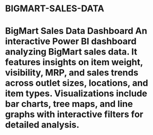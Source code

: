 # BIGMART-SALES-DATA
# BigMart Sales Data Dashboard  An interactive Power BI dashboard analyzing BigMart sales data. It features insights on item weight, visibility, MRP, and sales trends across outlet sizes, locations, and item types. Visualizations include bar charts, tree maps, and line graphs with interactive filters for detailed analysis.  
